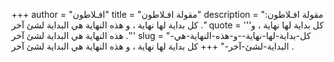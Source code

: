 +++
author = "افـلاطون"
title = "مقولة افـلاطون"
description = "مقولة افـلاطون: كل بداية لها نهاية ، و هذه النهاية هي البداية لشئ آخر ."
quote = '''كل بداية لها نهاية ، و هذه النهاية هي البداية لشئ آخر .''' 
slug = "كل-بداية-لها-نهاية--و-هذه-النهاية-هي-البداية-لشئ-آخر-"
+++
كل بداية لها نهاية ، و هذه النهاية هي البداية لشئ آخر .
